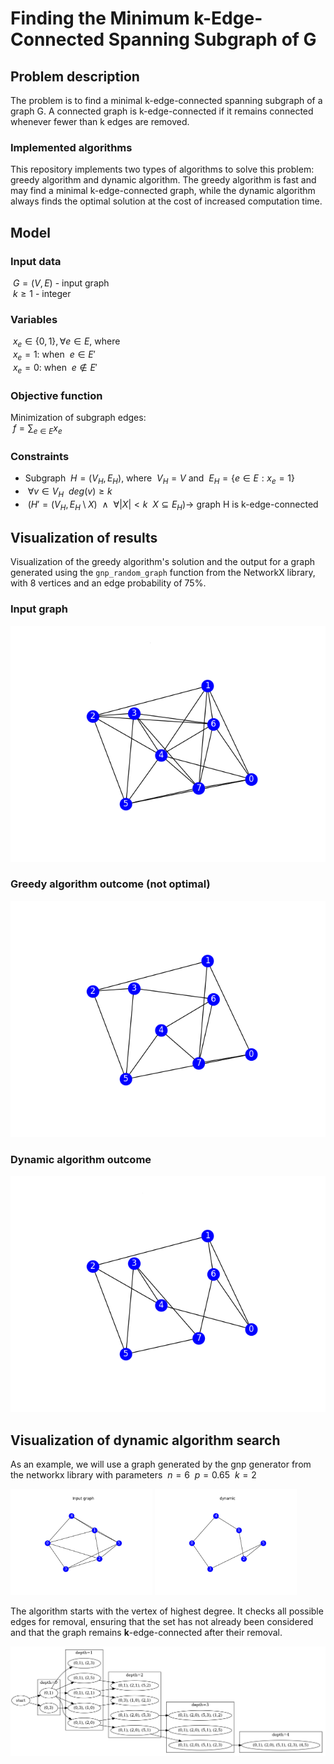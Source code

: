 # Finding the Minimum k-Edge-Connected Spanning Subgraph of G

## Problem description
The problem is to find a minimal k-edge-connected spanning subgraph of a graph G. A connected graph is k-edge-connected if it remains connected whenever fewer than k edges are removed.

### Implemented algorithms
This repository implements two types of algorithms to solve this problem: greedy algorithm and dynamic algorithm. The greedy algorithm is fast and may find a minimal k-edge-connected graph, while the dynamic algorithm always finds the optimal solution at the cost of increased computation time.

## Model

### Input data
$`\ G = (V,E) `$ - input graph  
$`\ k \geq 1 `$ - integer  
### Variables
$`\ x_e \in \{0, 1\}, \forall e \in E`$, where  
$`\  x_e = 1:`$ when $`\ e \in E'`$  
$`\  x_e = 0:`$ when $`\ e \notin E'`$  
### Objective function
Minimization of subgraph edges:  
$`\ f = \sum_{e \in E} x_e `$
### Constraints
  - Subgraph $`\ H = (V_H, E_H)`$, where $`\ V_H = V`$  and $`\ E_H = \{e \in E:x_e = 1 \}`$  
  - $`\ \forall v \in V_H `$  $`\ deg(v) \ge k `$
  - $`\ (H' = (V_H, E_H \setminus X) `$ $`\ \land `$ $`\ \forall{|X| < k} `$ $`\ X \subseteq E_H) \to `$ graph H is k-edge-connected

## Visualization of results
Visualization of the greedy algorithm's solution and the output for a graph generated using the `gnp_random_graph` function from the NetworkX library, with 8 vertices and an edge probability of 75%. 
### Input graph  
![alt text](https://github.com/maksD4/k-edge-connected-graph/blob/main/readme/input1.png)
### Greedy algorithm outcome (not optimal)
![alt text](https://github.com/maksD4/k-edge-connected-graph/blob/main/readme/greedy1.png)
### Dynamic algorithm outcome
![alt text](https://github.com/maksD4/k-edge-connected-graph/blob/main/readme/dynamic1.png)

## Visualization of dynamic algorithm search
As an example, we will use a graph generated by the gnp generator from the networkx library with parameters $`\ n=6 `$ $`\ p=0.65 `$ $`\ k=2 `$   

<p float="left">
  <img src="https://github.com/maksD4/k-edge-connected-graph/blob/main/readme/dynamic_viz_input.png" width="45%" />
  <img src="https://github.com/maksD4/k-edge-connected-graph/blob/main/readme/dynamic_viz_dynamic.png" width="45%" />
</p>    

The algorithm starts with the vertex of highest degree. It checks all possible edges for removal, ensuring that the set has not already been considered and that the graph remains **k**-edge-connected after their removal.  

![alt text](https://github.com/maksD4/k-edge-connected-graph/blob/main/readme/img.png)

